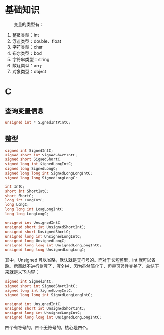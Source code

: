 # 基础知识

&emsp;&emsp;变量的类型有：

1. 整数类型：int
2. 浮点类型：double、float
3. 字符类型：char
4. 布尔类型：bool
5. 字符串类型：string
6. 数组类型：arry
7. 对象类型：object

# C

## 查询变量信息

```C
unsigned int * SignedIntPintC;
```

## 整型

```C
signed int SignedIntC;
signed short int SignedShortIntC;
signed short SignedShortC;
signed long int SignedLongIntC;
signed long SignedLongC;
signed long long int SignedLongLongIntC;
signed long long SignedLongLongC;

int IntC;
short int ShortIntC;
short ShortC;
long int LongIntC;
long LongC;
long long int LongLongIntC;
long long LongLongC;

unsigned int UnsignedIntC;
unsigned short int UnsignedShortIntC;
unsigned short UnsignedShortC;
unsigned long int UnsignedLongIntC;
unsigned long UnsignedLongC;
unsigned long long int UnsignedLongLongIntC;
unsigned long long UnsignedLongLongC;
```

其中，Unsigned 可以省略，默认就是无符号的。而对于长短整型，int 就可以省略。后面就不进行缩写了，写全拼，因为虽然简化了，但是可读性变差了。总结下来就是以下内容：

```C
signed int SignedIntC;
signed short int SignedShortIntC;
signed long int SignedLongIntC;
signed long long int SignedLongLongIntC;

unsigned int UnsignedIntC;
unsigned short int UnsignedShortIntC;
unsigned long int UnsignedLongIntC;
unsigned long long int UnsignedLongLongIntC;
```

四个有符号的，四个无符号的。核心是四个。